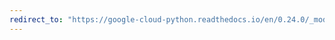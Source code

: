 ```yaml
---
redirect_to: "https://google-cloud-python.readthedocs.io/en/0.24.0/_modules/google/cloud/spanner/pool.html"
---
```

